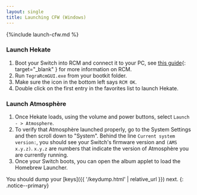 ```yaml
---
layout: single
title: Launching CFW (Windows)
---
```


{%include launch-cfw.md %}


### Launch Hekate

1. Boot your Switch into RCM and connect it to your PC, see [this guide](https://noirscape.github.io/RCM-Guide){: target="_blank" } for more information on RCM.
2. Run `TegraRcmGUI.exe` from your bootkit folder.
3. Make sure the icon in the bottom left says `RCM OK`.
4. Double click on the first entry in the favorites list to launch Hekate.

### Launch Atmosphère

1. Once Hekate loads, using the volume and power buttons, select `Launch - > Atmosphere`.
2. To verify that Atmosphère launched properly, go to the System Settings and then scroll down to "System". Behind the line `Current system version:`, you should see your Switch's firmware version and `(AMS x.y.z)`. `x.y.z` are numbers that indicate the version of Atmosphère you are currently running.
3. Once your Switch boots, you can open the album applet to load the Homebrew Launcher.

You should dump your [keys]({{ '/keydump.html' | relative_url }}) next.
{: .notice--primary}